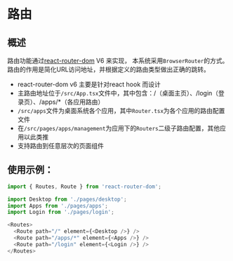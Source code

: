 # 路由

## 概述

路由功能通过[react-router-dom](https://brucecai55520.gitee.io/bruceblog/notes/react/react-router6.html) V6 来实现，
本系统采用`BrowserRouter`的方式。路由的作用是简化URL访问地址，并根据定义的路由类型做出正确的跳转。


* react-router-dom v6 主要是针对react hook 而设计
* 主路由地址位于`/src/App.tsx`文件中，其中包含：/（桌面主页）、/login（登录页）、/apps/*（各应用路由）
* `/src/apps`文件为桌面系统各个应用，其中`Router.tsx`为各个应用的路由配置文件
* 在`/src/pages/apps/management`为应用下的`Routers`二级子路由配置，其他应用以此类推
* 支持路由到任意层次的页面组件

## 使用示例：

```typescript jsx
import { Routes, Route } from 'react-router-dom';

import Desktop from './pages/desktop';
import Apps from './pages/apps';
import Login from './pages/login';

<Routes>
  <Route path="/" element={<Desktop />} />
  <Route path="/apps/*" element={<Apps />} />
  <Route path="/login" element={<Login />} />
</Routes>
```
